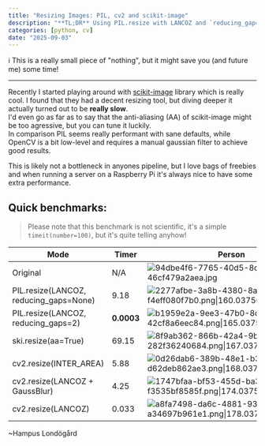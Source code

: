 ```yaml
---
title: "Resizing Images: PIL, cv2 and scikit-image"
description: "**TL;DR** Using PIL.resize with LANCOZ and `reducing_gap=2` has some really high speeds and good results all in all, we're talking _multiple magnitudes_ faster."
categories: [python, cv]
date: "2025-09-03"
---
```


ℹ️ This is a really small piece of "nothing", but it might save you (and future me) some time!

---

Recently I started playing around with [scikit-image](http://scikit-image.org/) library which is really cool. I found that they had a decent resizing tool, but diving deeper it actually turned out to be **really slow**.  
I'd even go as far as to say that the anti-aliasing (AA) of scikit-image might be too agressive, but you can tune it luckily.  
In comparison PIL seems really performant with sane defaults, while OpenCV is a bit low-level and requires a manual gaussian filter to achieve good results.

This is likely not a bottleneck in anyones pipeline, but I love bags of freebies  and when running a server on a Raspberry Pi it's always nice to have some extra performance.

## Quick benchmarks:

> Please note that this benchmark is not scientific, it's a simple `timeit(number=100)`, but it's quite telling anyhow!

|Mode|Timer|Person|Chess Board|
|-|-|-|-|
|Original|N/A|![94dbe4f6-7765-40d5-8dec-46cf479a2aea.jpg](https://images.amplenote.com/8a41f494-8709-11f0-a85e-7b379051e4bb/94dbe4f6-7765-40d5-8dec-46cf479a2aea.jpg)|![](https://images.amplenote.com/8a41f494-8709-11f0-a85e-7b379051e4bb/ffa23487-4156-4fb5-a8dd-12e0a4eaad0a.png)|
|PIL.resize(LANCOZ, reducing_gaps=None)|9.18|![2277afbe-3a8b-4380-8a01-f4eff080f7b0.png\|160.03750610351562](https://images.amplenote.com/8a41f494-8709-11f0-a85e-7b379051e4bb/2277afbe-3a8b-4380-8a01-f4eff080f7b0.png) |![ec46b283-7c5b-4cef-ac33-e7c02cc79d9f.png\|441.0375061035156](https://images.amplenote.com/8a41f494-8709-11f0-a85e-7b379051e4bb/ec46b283-7c5b-4cef-ac33-e7c02cc79d9f.png) |
|PIL.resize(LANCOZ, reducing_gaps=2)|**0.0003**|![b1959e2a-9ee3-47b0-8c94-42cf8a6eec84.png\|165.03750610351562](https://images.amplenote.com/8a41f494-8709-11f0-a85e-7b379051e4bb/b1959e2a-9ee3-47b0-8c94-42cf8a6eec84.png) |![4b5441bb-fa02-478d-a9f8-1c709d63fd13.png\|441.0375061035156](https://images.amplenote.com/8a41f494-8709-11f0-a85e-7b379051e4bb/4b5441bb-fa02-478d-a9f8-1c709d63fd13.png) |
|ski.resize(aa=True)|69.15|![8f9ab362-866b-42a4-9bd1-282f36240684.png\|167.03750610351562](https://images.amplenote.com/8a41f494-8709-11f0-a85e-7b379051e4bb/8f9ab362-866b-42a4-9bd1-282f36240684.png) |![188cf8f3-d157-4034-98cb-b81c68fa02a0.png\|441.0375061035156](https://images.amplenote.com/8a41f494-8709-11f0-a85e-7b379051e4bb/188cf8f3-d157-4034-98cb-b81c68fa02a0.png) |
|cv2.resize(INTER_AREA)|5.88|![0d26dab6-389b-48e1-b354-d62deb862ae3.png\|168.03750610351562](https://images.amplenote.com/8a41f494-8709-11f0-a85e-7b379051e4bb/0d26dab6-389b-48e1-b354-d62deb862ae3.png) |![](https://images.amplenote.com/8a41f494-8709-11f0-a85e-7b379051e4bb/9693c723-e405-4db6-ba7c-c7716a2291c6.png) |
|cv2.resize(LANCOZ + GaussBlur)|4.25|![1747bfaa-bf53-455d-ba32-f3535bf8585f.png\|174.03750610351562](https://images.amplenote.com/8a41f494-8709-11f0-a85e-7b379051e4bb/1747bfaa-bf53-455d-ba32-f3535bf8585f.png) |![](https://images.amplenote.com/8a41f494-8709-11f0-a85e-7b379051e4bb/3a715f42-ff02-465e-bca8-4290c16eeb3d.png) |
|cv2.resize(LANCOZ)|0.033|![a8fa7498-da6c-4881-93fe-a34697b961e1.png\|178.03750610351562](https://images.amplenote.com/8a41f494-8709-11f0-a85e-7b379051e4bb/a8fa7498-da6c-4881-93fe-a34697b961e1.png) |![](https://images.amplenote.com/8a41f494-8709-11f0-a85e-7b379051e4bb/fb425821-e7a3-4e0c-8b77-11c66dc32245.png) |


~Hampus Londögård